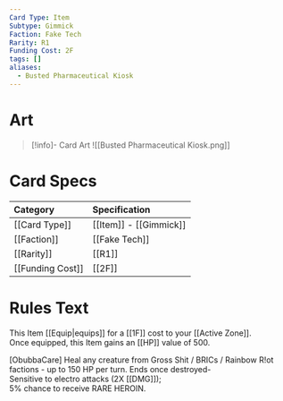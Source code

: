 ```yaml
---
Card Type: Item
Subtype: Gimmick
Faction: Fake Tech
Rarity: R1
Funding Cost: 2F
tags: []
aliases:
  - Busted Pharmaceutical Kiosk
---
```

# Art

> [!info]- Card Art
> ![[Busted Pharmaceutical Kiosk.png]]

# Card Specs

| Category | Specification| 
| :--- | :--- |
| [[Card Type]] | [[Item]] - [[Gimmick]] |  
| [[Faction]] | [[Fake Tech]] |  
| [[Rarity]] | [[R1]] |  
| [[Funding Cost]] | [[2F]] |  

# Rules Text  

This Item [[Equip|equips]] for a [[1F]] cost to your [[Active Zone]].   
Once equipped, this Item gains an [[HP]] value of 500.  

[ObubbaCare] Heal any creature from Gross Shit / BRICs / Rainbow R!ot factions - up to 150 HP per turn.
Ends once destroyed-   
Sensitive to electro attacks (2X [[DMG]]);  
5% chance to receive RARE HEROIN.  

